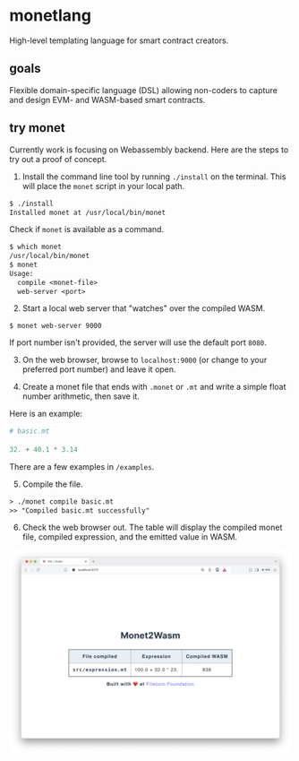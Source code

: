 # monetlang

High-level templating language for smart contract creators.

## goals

Flexible domain-specific language (DSL) allowing non-coders to capture and design EVM- and WASM-based smart contracts.

## try monet

Currently work is focusing on Webassembly backend. Here are the steps to try out a proof of concept.

1. Install the command line tool by running `./install` on the terminal. This will place the `monet` script in your local path.

```shell
$ ./install
Installed monet at /usr/local/bin/monet
```

Check if `monet` is available as a command.

```shell
$ which monet
/usr/local/bin/monet
$ monet
Usage:
  compile <monet-file>
  web-server <port>
```

2. Start a local web server that "watches" over the compiled WASM.

```shell
$ monet web-server 9000
```

If port number isn't provided, the server will use the default port `8080`.

3. On the web browser, browse to `localhost:9000` (or change to your preferred port number) and leave it open.

4. Create a monet file that ends with `.monet` or `.mt` and write a simple float number arithmetic, then save it.

Here is an example:

```python
# basic.mt

32. + 40.1 * 3.14
```

There are a few examples in `/examples`.

5. Compile the file.

```shell
> ./monet compile basic.mt
>> "Compiled basic.mt successfully"
```

6. Check the web browser out. The table will display the compiled monet file, compiled expression, and the emitted value in WASM.

![screenshot](./img/monet-webserver-screenshot.png)
